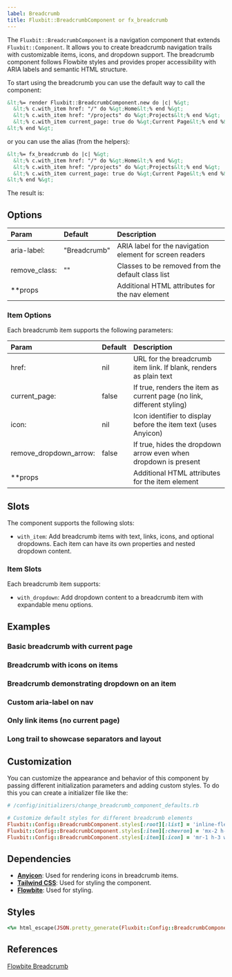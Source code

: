 ```yaml
---
label: Breadcrumb
title: Fluxbit::BreadcrumbComponent or fx_breadcrumb
---
```


The `Fluxbit::BreadcrumbComponent` is a navigation component that extends `Fluxbit::Component`.
It allows you to create breadcrumb navigation trails with customizable items, icons, and dropdown support. The breadcrumb component follows Flowbite styles and provides proper accessibility with ARIA labels and semantic HTML structure.

To start using the breadcrumb you can use the default way to call the component:

```html
&lt;%= render Fluxbit::BreadcrumbComponent.new do |c| %&gt;
  &lt;% c.with_item href: "/" do %&gt;Home&lt;% end %&gt;
  &lt;% c.with_item href: "/projects" do %&gt;Projects&lt;% end %&gt;
  &lt;% c.with_item current_page: true do %&gt;Current Page&lt;% end %&gt;
&lt;% end %&gt;
```

or you can use the alias (from the helpers):

```html
&lt;%= fx_breadcrumb do |c| %&gt;
  &lt;% c.with_item href: "/" do %&gt;Home&lt;% end %&gt;
  &lt;% c.with_item href: "/projects" do %&gt;Projects&lt;% end %&gt;
  &lt;% c.with_item current_page: true do %&gt;Current Page&lt;% end %&gt;
&lt;% end %&gt;
```

The result is:

<lookbook-embed app="/lookbook/" preview="Fluxbit::Components::BreadcrumbComponentPreview" scenario="basic" panels="params,source"></lookbook-embed>

## Options

| Param              | Default      | Description
|:-------------------|:-------------|:------------
| aria-label:        | "Breadcrumb" | ARIA label for the navigation element for screen readers
| remove_class:      | ""           | Classes to be removed from the default class list
| **props            |              | Additional HTML attributes for the nav element

### Item Options

Each breadcrumb item supports the following parameters:

| Param                    | Default | Description
|:-------------------------|:--------|:------------
| href:                    | nil     | URL for the breadcrumb item link. If blank, renders as plain text
| current_page:            | false   | If true, renders the item as current page (no link, different styling)
| icon:                    | nil     | Icon identifier to display before the item text (uses Anyicon)
| remove_dropdown_arrow:   | false   | If true, hides the dropdown arrow even when dropdown is present
| **props                  |         | Additional HTML attributes for the item element

## Slots

The component supports the following slots:

- `with_item`: Add breadcrumb items with text, links, icons, and optional dropdowns. Each item can have its own properties and nested dropdown content.

### Item Slots

Each breadcrumb item supports:

- `with_dropdown`: Add dropdown content to a breadcrumb item with expandable menu options.

## Examples

### Basic breadcrumb with current page

<lookbook-embed app="/lookbook/" preview="Fluxbit::Components::BreadcrumbComponentPreview" scenario="basic" panels="source"></lookbook-embed>

### Breadcrumb with icons on items

<lookbook-embed app="/lookbook/" preview="Fluxbit::Components::BreadcrumbComponentPreview" scenario="with_icons" panels="source"></lookbook-embed>

### Breadcrumb demonstrating dropdown on an item

<lookbook-embed app="/lookbook/" preview="Fluxbit::Components::BreadcrumbComponentPreview" scenario="with_dropdown" panels="source"></lookbook-embed>

### Custom aria-label on nav

<lookbook-embed app="/lookbook/" preview="Fluxbit::Components::BreadcrumbComponentPreview" scenario="custom_aria" panels="source"></lookbook-embed>

### Only link items (no current page)

<lookbook-embed app="/lookbook/" preview="Fluxbit::Components::BreadcrumbComponentPreview" scenario="links_only" panels="source"></lookbook-embed>

### Long trail to showcase separators and layout

<lookbook-embed app="/lookbook/" preview="Fluxbit::Components::BreadcrumbComponentPreview" scenario="long_trail" panels="source"></lookbook-embed>

## Customization

You can customize the appearance and behavior of this component by passing different initialization parameters and adding custom styles.
To do this you can create a initializer file like the:

```ruby
# /config/initializers/change_breadcrumb_component_defaults.rb

# Customize default styles for different breadcrumb elements
Fluxbit::Config::BreadcrumbComponent.styles[:root][:list] = 'inline-flex items-center space-x-2' # modify list styling
Fluxbit::Config::BreadcrumbComponent.styles[:item][:chevron] = 'mx-2 h-5 w-5 text-gray-500' # change separator styling
Fluxbit::Config::BreadcrumbComponent.styles[:item][:icon] = 'mr-1 h-3 w-3' # modify icon size and spacing
```

## Dependencies

- [**Anyicon**](https://github.com/arthurmolina/anyicon): Used for rendering icons in breadcrumb items.
- [**Tailwind CSS**](https://tailwindcss.com/): Used for styling the component.
- [**Flowbite**](https://flowbite.com/): Used for styling.

## Styles

```ruby
<%= html_escape(JSON.pretty_generate(Fluxbit::Config::BreadcrumbComponent.styles)) %>
```

## References

[Flowbite Breadcrumb](https://flowbite.com/docs/components/breadcrumb/)
